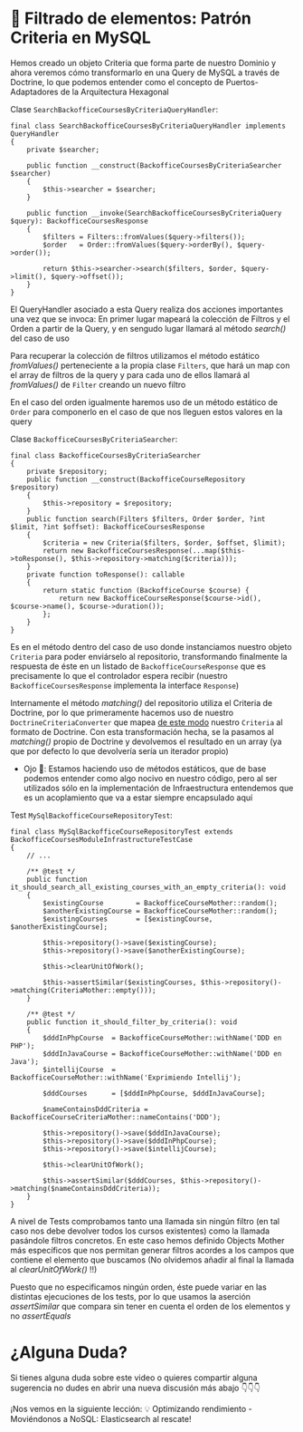 🐋 Filtrado de elementos: Patrón Criteria en MySQL
==================================================

Hemos creado un objeto Criteria que forma parte de nuestro Dominio y ahora veremos cómo transformarlo en una Query de MySQL a través de Doctrine, lo que podemos entender como el concepto de Puertos-Adaptadores de la Arquitectura Hexagonal

Clase `SearchBackofficeCoursesByCriteriaQueryHandler`:

    final class SearchBackofficeCoursesByCriteriaQueryHandler implements QueryHandler
    {
        private $searcher;
        
        public function __construct(BackofficeCoursesByCriteriaSearcher $searcher)
        {
            $this->searcher = $searcher;
        }
    
        public function __invoke(SearchBackofficeCoursesByCriteriaQuery $query): BackofficeCoursesResponse
        {
            $filters = Filters::fromValues($query->filters());
            $order   = Order::fromValues($query->orderBy(), $query->order());
    
            return $this->searcher->search($filters, $order, $query->limit(), $query->offset());
        }
    }


El QueryHandler asociado a esta Query realiza dos acciones importantes una vez que se invoca: En primer lugar mapeará la colección de Filtros y el Orden a partir de la Query, y en sengudo lugar llamará al método _search()_ del caso de uso

Para recuperar la colección de filtros utilizamos el método estático _fromValues()_ perteneciente a la propia clase `Filters`, que hará un map con el array de filtros de la query y para cada uno de ellos llamará al _fromValues()_ de `Filter` creando un nuevo filtro

En el caso del orden igualmente haremos uso de un método estático de `Order` para componerlo en el caso de que nos lleguen estos valores en la query

Clase `BackofficeCoursesByCriteriaSearcher`:

    final class BackofficeCoursesByCriteriaSearcher
    {
        private $repository;
        public function __construct(BackofficeCourseRepository $repository)
        {
            $this->repository = $repository;
        }
        public function search(Filters $filters, Order $order, ?int $limit, ?int $offset): BackofficeCoursesResponse
        {
            $criteria = new Criteria($filters, $order, $offset, $limit);
            return new BackofficeCoursesResponse(...map($this->toResponse(), $this->repository->matching($criteria)));
        }
        private function toResponse(): callable
        {
            return static function (BackofficeCourse $course) {
                return new BackofficeCourseResponse($course->id(), $course->name(), $course->duration());
            };
        }
    }


Es en el método dentro del caso de uso donde instanciamos nuestro objeto `Criteria` para poder enviárselo al repositorio, transformando finalmente la respuesta de éste en un listado de `BackofficeCourseResponse` que es precisamente lo que el controlador espera recibir (nuestro `BackofficeCoursesResponse` implementa la interface `Response`)

Internamente el método _matching()_ del repositorio utiliza el Criteria de Doctrine, por lo que primeramente hacemos uso de nuestro `DoctrineCriteriaConverter` que mapea [de este modo](https://github.com/CodelyTV/php-ddd-skeleton/blob/master/src/Shared/Infrastructure/Persistence/Doctrine/DoctrineCriteriaConverter.php#L28-L36) nuestro `Criteria` al formato de Doctrine. Con esta transformación hecha, se la pasamos al _matching()_ propio de Doctrine y devolvemos el resultado en un array (ya que por defecto lo que devolvería sería un iterador propio)

*   Ojo 👀: Estamos haciendo uso de métodos estáticos, que de base podemos entender como algo nocivo en nuestro código, pero al ser utilizados sólo en la implementación de Infraestructura entendemos que es un acoplamiento que va a estar siempre encapsulado aquí

Test `MySqlBackofficeCourseRepositoryTest`:

    final class MySqlBackofficeCourseRepositoryTest extends BackofficeCoursesModuleInfrastructureTestCase
    {
        // ...
        
        /** @test */
        public function it_should_search_all_existing_courses_with_an_empty_criteria(): void
        {
            $existingCourse        = BackofficeCourseMother::random();
            $anotherExistingCourse = BackofficeCourseMother::random();
            $existingCourses       = [$existingCourse, $anotherExistingCourse];
    
            $this->repository()->save($existingCourse);
            $this->repository()->save($anotherExistingCourse);
    
            $this->clearUnitOfWork();
    
            $this->assertSimilar($existingCourses, $this->repository()->matching(CriteriaMother::empty()));
        }
    
        /** @test */
        public function it_should_filter_by_criteria(): void
        {
            $dddInPhpCourse  = BackofficeCourseMother::withName('DDD en PHP');
            $dddInJavaCourse = BackofficeCourseMother::withName('DDD en Java');
            $intellijCourse  = BackofficeCourseMother::withName('Exprimiendo Intellij');
            
            $dddCourses      = [$dddInPhpCourse, $dddInJavaCourse];
    
            $nameContainsDddCriteria = BackofficeCourseCriteriaMother::nameContains('DDD');
    
            $this->repository()->save($dddInJavaCourse);
            $this->repository()->save($dddInPhpCourse);
            $this->repository()->save($intellijCourse);
    
            $this->clearUnitOfWork();
    
            $this->assertSimilar($dddCourses, $this->repository()->matching($nameContainsDddCriteria));
        }
    }


A nivel de Tests comprobamos tanto una llamada sin ningún filtro (en tal caso nos debe devolver todos los cursos existentes) como la llamada pasándole filtros concretos. En este caso hemos definido Objects Mother más específicos que nos permitan generar filtros acordes a los campos que contiene el elemento que buscamos (No olvidemos añadir al final la llamada al _clearUnitOfWork()_ !!)

Puesto que no especificamos ningún orden, éste puede variar en las distintas ejecuciones de los tests, por lo que usamos la aserción _assertSimilar_ que compara sin tener en cuenta el orden de los elementos y no _assertEquals_

¿Alguna Duda?
=============

Si tienes alguna duda sobre este video o quieres compartir alguna sugerencia no dudes en abrir una nueva discusión más abajo 👇👇👇

¡Nos vemos en la siguiente lección: 💡 Optimizando rendimiento - Moviéndonos a NoSQL: Elasticsearch al rescate!